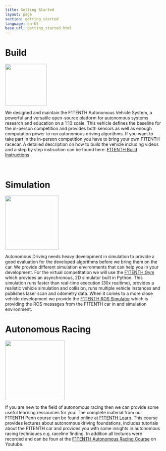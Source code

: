 ```yaml
---
title: Getting Started
layout: page
section: getting_started
language: en-US
base_url: getting_started.html
---
```


# Build 
<span class="image left"><img src="./images/F1TENTH/f1tenth_NX.png" style="width: 14vw" alt="" /></span>



We designed and maintain the F1TENTH Autonomous Vehicle System, a powerful and versatile open-source platform for autonomous systems research and education on a 1:10 scale. This vehicle defines the baseline for the in-person competition and provides both sensors as well as enough computation power to run autonomous driving algorithms. If you want to take part in the in-person competition you have to bring your own F1TENTH racecar. A detailed description on how to build the vehicle including videos and a step by step instruction can be found here: [F1TENTH Build Instructions](https://f1tenth.org/build.html)

<br>

# Simulation
<span class="image right"><img src="./images/F1TENTH/basic_sim_f1tenth.gif" style="width: 18vw" alt="" /></span>


Autonomous Driving needs heavy development in simulation to provide a good evaluation for the developed algorithms before we bring them on the car. We provide different simulation environments that can help you in your development. For the virtual competitation we will use the  [F1TENTH Gym](https://github.com/f1tenth/f1tenth_gym) which provides an asynchronous, 2D simulator built in Python. This simulation runs faster than real-time execution (30x realtime), provides a realistic vehicle simulation and collision, runs multiple vehicle instances and publishes laser scan and odometry data. When it comes to a more close vehicle development we provide the [F1TENTH ROS Simulator](https://github.com/f1tenth/f1tenth_simulator) which is providing the ROS messages from the F1TENTH car in and simulation environment.


# Autonomous Racing
<span class="image left"><img src="./images/F1TENTH/Lecture_1_Thumbnail.png" style="width: 20vw" alt="" /></span>

If you are new to the field of autonomous racing then we can provide some useful learning ressources for you. The complete material from our F1TENTH Penn course can be found online at [F1TENTH Learn](https://f1tenth.org/learn.html). This course provides lectures about autonomous driving foundations, includes tutorials about the F1TENTH car and provides you with some insights in autonomous racing techniques e.g. raceline finding. In addition all lectures were recorded and can be foun at the [F1TENTH Autonomous Racing Course](https://youtu.be/zENhppcxwzY) on Youtube.